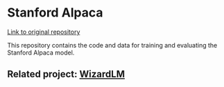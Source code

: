 # Stanford Alpaca

[Link to original repository](https://github.com/tatsu-lab/stanford_alpaca)

This repository contains the code and data for training and evaluating the Stanford Alpaca model.

## Related project: [WizardLM](https://github.com/npxucan/WizardLM)
